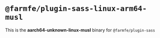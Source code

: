 # `@farmfe/plugin-sass-linux-arm64-musl`

This is the **aarch64-unknown-linux-musl** binary for `@farmfe/plugin-sass`
